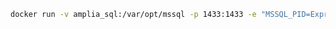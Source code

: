 ﻿```sh
docker run -v amplia_sql:/var/opt/mssql -p 1433:1433 -e "MSSQL_PID=Express" -e "SA_PASSWORD=SOME_PASS" -e "ACCEPT_EULA=Y" mcr.microsoft.com/mssql/server:2019-latest
```
